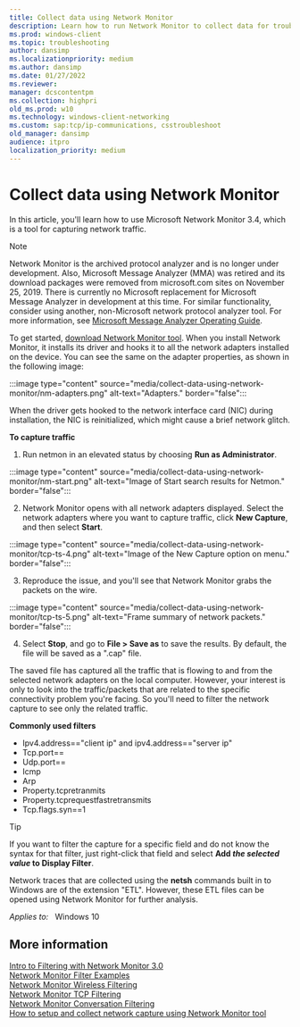 ```yaml
---
title: Collect data using Network Monitor
description: Learn how to run Network Monitor to collect data for troubleshooting TCP/IP connectivity.
ms.prod: windows-client
ms.topic: troubleshooting
author: dansimp
ms.localizationpriority: medium
ms.author: dansimp
ms.date: 01/27/2022
ms.reviewer: 
manager: dcscontentpm
ms.collection: highpri
old_ms.prod: w10
ms.technology: windows-client-networking
ms.custom: sap:tcp/ip-communications, csstroubleshoot
old_manager: dansimp
audience: itpro
localization_priority: medium
---
```


# Collect data using Network Monitor

In this article, you'll learn how to use Microsoft Network Monitor 3.4, which is a tool for capturing network traffic.

> [!NOTE]
> Network Monitor is the archived protocol analyzer and is no longer under development. Also, Microsoft Message Analyzer (MMA) was retired and its download packages were removed from microsoft.com sites on November 25, 2019. There is currently no Microsoft replacement for Microsoft Message Analyzer in development at this time.  For similar functionality, consider using another, non-Microsoft network protocol analyzer tool. For more information, see [Microsoft Message Analyzer Operating Guide](/message-analyzer/microsoft-message-analyzer-operating-guide).

To get started, [download Network Monitor tool](https://www.microsoft.com/download/details.aspx?id=4865). When you install Network Monitor, it installs its driver and hooks it to all the network adapters installed on the device. You can see the same on the adapter properties, as shown in the following image:

:::image type="content" source="media/collect-data-using-network-monitor/nm-adapters.png" alt-text="Adapters." border="false":::

When the driver gets hooked to the network interface card (NIC) during installation, the NIC is reinitialized, which might cause a brief network glitch.

**To capture traffic**

1. Run netmon in an elevated status by choosing **Run as Administrator**.

:::image type="content" source="media/collect-data-using-network-monitor/nm-start.png" alt-text="Image of Start search results for Netmon." border="false":::

2. Network Monitor opens with all network adapters displayed. Select the network adapters where you want to capture traffic, click **New Capture**, and then select **Start**.

:::image type="content" source="media/collect-data-using-network-monitor/tcp-ts-4.png" alt-text="Image of the New Capture option on menu." border="false":::

3. Reproduce the issue, and you'll see that Network Monitor grabs the packets on the wire.

:::image type="content" source="media/collect-data-using-network-monitor/tcp-ts-5.png" alt-text="Frame summary of network packets." border="false":::

4. Select **Stop**, and go to **File > Save as** to save the results. By default, the file will be saved as a ".cap" file.

The saved file has captured all the traffic that is flowing to and from the selected network adapters on the local computer. However, your interest is only to look into the traffic/packets that are related to the specific connectivity problem you're facing. So you'll need to filter the network capture to see only the related traffic. 
 
**Commonly used filters**
 
- Ipv4.address=="client ip" and ipv4.address=="server ip"
- Tcp.port==
- Udp.port==
- Icmp 
- Arp 
- Property.tcpretranmits
- Property.tcprequestfastretransmits
- Tcp.flags.syn==1
 
>[!TIP]
>If you want to filter the capture for a specific field and do not know the syntax for that filter, just right-click that field and select **Add *the selected value* to Display Filter**. 
 
Network traces that are collected using the **netsh** commands built in to Windows are of the extension "ETL". However, these ETL files can be opened using Network Monitor for further analysis. 

_Applies to:_ &nbsp; Windows 10

## More information

[Intro to Filtering with Network Monitor 3.0](/archive/blogs/netmon/intro-to-filtering-with-network-monitor-3-0)<br>
[Network Monitor Filter Examples](https://blogs.technet.microsoft.com/rmilne/2016/08/11/network-monitor-filter-examples/)<br>
[Network Monitor Wireless Filtering](https://social.technet.microsoft.com/wiki/contents/articles/1900.network-monitor-wireless-filtering.aspx)<br>
[Network Monitor TCP Filtering](https://social.technet.microsoft.com/wiki/contents/articles/1134.network-monitor-tcp-filtering.aspx)<br>
[Network Monitor Conversation Filtering](https://social.technet.microsoft.com/wiki/contents/articles/1829.network-monitor-conversation-filtering.aspx)<br>
[How to setup and collect network capture using Network Monitor tool](/archive/blogs/msindiasupp/how-to-setup-and-collect-network-capture-using-network-monitor-tool)<br>

